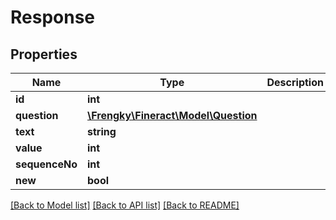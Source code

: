 # Response

## Properties
Name | Type | Description | Notes
------------ | ------------- | ------------- | -------------
**id** | **int** |  | [optional] 
**question** | [**\Frengky\Fineract\Model\Question**](Question.md) |  | [optional] 
**text** | **string** |  | [optional] 
**value** | **int** |  | [optional] 
**sequenceNo** | **int** |  | [optional] 
**new** | **bool** |  | [optional] 

[[Back to Model list]](../../README.md#documentation-for-models) [[Back to API list]](../../README.md#documentation-for-api-endpoints) [[Back to README]](../../README.md)

